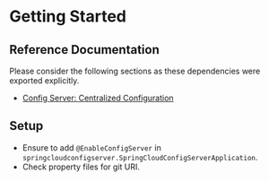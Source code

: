 # Getting Started

## Reference Documentation
Please consider the following sections as these dependencies were exported explicitly. 

* [Config Server: Centralized Configuration](https://spring.io/guides/gs/centralized-configuration/)

## Setup

- Ensure to add `@EnableConfigServer` in `springcloudconfigserver.SpringCloudConfigServerApplication`.
- Check property files for git URI.
